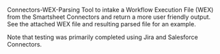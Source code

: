 Connectors-WEX-Parsing
Tool to intake a Workflow Execution File (WEX) from the Smartsheet Connectors and return a more user friendly output. See the attached WEX file and resulting parsed file for an example. 

Note that testing was primarily completed using Jira and Salesforce Connectors. 

